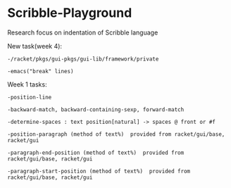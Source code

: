 Scribble-Playground
===================

Research focus on indentation of Scribble language

New task(week 4):

	-/racket/pkgs/gui-pkgs/gui-lib/framework/private
	
	-emacs("break" lines)

Week 1 tasks:
	
	-position-line
	
	-backward-match, backward-containing-sexp, forward-match
	
	-determine-spaces : text position[natural] -> spaces @ front or #f
	
	-position-paragraph (method of text%)  provided from racket/gui/base, racket/gui
	
	-paragraph-end-position (method of text%)  provided from racket/gui/base, racket/gui
	
	-paragraph-start-position (method of text%)  provided from racket/gui/base, racket/gui
